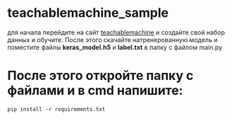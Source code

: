 # teachablemachine_sample
для начала перейдите на сайт [teachablemachine](https://teachablemachine.withgoogle.com/train/image) и создайте свой набор данных и обучите.
После этого скачайте натренерованную модель и поместите файлы **keras_model.h5** и **label.txt** в папку с файлом main.py

# После этого откройте папку с файлами и в cmd напишите: 

`pip install -r requirements.txt`
